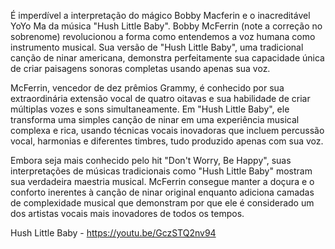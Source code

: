 É  imperdível a interpretação do mágico Bobby Macferin e o inacreditável YoYo Ma da música "Hush Little Baby". Bobby McFerrin (note a correção no sobrenome) revolucionou a forma como entendemos a voz humana como instrumento musical. Sua versão de "Hush Little Baby", uma tradicional canção de ninar americana, demonstra perfeitamente sua capacidade única de criar paisagens sonoras completas usando apenas sua voz.

McFerrin, vencedor de dez prêmios Grammy, é conhecido por sua extraordinária extensão vocal de quatro oitavas e sua habilidade de criar múltiplas vozes e sons simultaneamente. Em "Hush Little Baby", ele transforma uma simples canção de ninar em uma experiência musical complexa e rica, usando técnicas vocais inovadoras que incluem percussão vocal, harmonias e diferentes timbres, tudo produzido apenas com sua voz.

Embora seja mais conhecido pelo hit "Don't Worry, Be Happy", suas interpretações de músicas tradicionais como "Hush Little Baby" mostram sua verdadeira maestria musical. McFerrin consegue manter a doçura e o conforto inerentes à canção de ninar original enquanto adiciona camadas de complexidade musical que demonstram por que ele é considerado um dos artistas vocais mais inovadores de todos os tempos.

Hush Little Baby - https://youtu.be/GczSTQ2nv94

